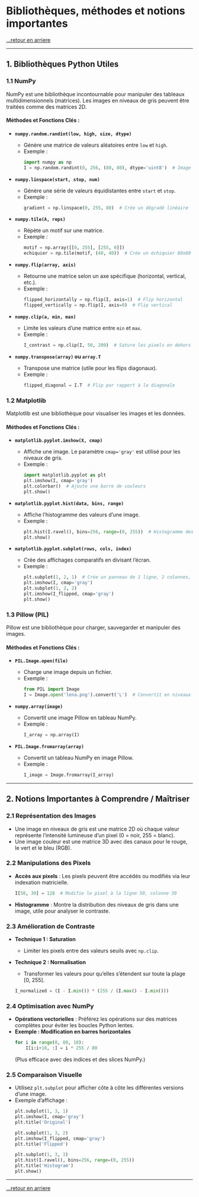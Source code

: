 # Bibliothèques, méthodes et notions importantes 
[...retour en arriere](../menu.md)


---

## 1. Bibliothèques Python Utiles

### **1.1 NumPy**
NumPy est une bibliothèque incontournable pour manipuler des tableaux multidimensionnels (matrices). Les images en niveaux de gris peuvent être traitées comme des matrices 2D.

#### **Méthodes et Fonctions Clés :**
- **`numpy.random.randint(low, high, size, dtype)`**
  - Génère une matrice de valeurs aléatoires entre `low` et `high`.
  - Exemple :
    ```python
    import numpy as np
    I = np.random.randint(0, 256, (80, 80), dtype='uint8')  # Image 80x80 avec valeurs entre 0 et 255
    ```

- **`numpy.linspace(start, stop, num)`**
  - Génère une série de valeurs équidistantes entre `start` et `stop`.
  - Exemple :
    ```python
    gradient = np.linspace(0, 255, 80)  # Crée un dégradé linéaire
    ```

- **`numpy.tile(A, reps)`**
  - Répète un motif sur une matrice.
  - Exemple :
    ```python
    motif = np.array([[0, 255], [255, 0]])
    echiquier = np.tile(motif, (40, 40))  # Crée un échiquier 80x80
    ```

- **`numpy.flip(array, axis)`**
  - Retourne une matrice selon un axe spécifique (horizontal, vertical, etc.).
  - Exemple :
    ```python
    flipped_horizontally = np.flip(I, axis=1)  # Flip horizontal
    flipped_vertically = np.flip(I, axis=0)  # Flip vertical
    ```

- **`numpy.clip(a, min, max)`**
  - Limite les valeurs d’une matrice entre `min` et `max`.
  - Exemple :
    ```python
    I_contrast = np.clip(I, 50, 200)  # Sature les pixels en dehors de [50, 200]
    ```

- **`numpy.transpose(array)` ou `array.T`**
  - Transpose une matrice (utile pour les flips diagonaux).
  - Exemple :
    ```python
    flipped_diagonal = I.T  # Flip par rapport à la diagonale
    ```

### **1.2 Matplotlib**
Matplotlib est une bibliothèque pour visualiser les images et les données.

#### **Méthodes et Fonctions Clés :**
- **`matplotlib.pyplot.imshow(X, cmap)`**
  - Affiche une image. Le paramètre `cmap='gray'` est utilisé pour les niveaux de gris.
  - Exemple :
    ```python
    import matplotlib.pyplot as plt
    plt.imshow(I, cmap='gray')
    plt.colorbar()  # Ajoute une barre de couleurs
    plt.show()
    ```

- **`matplotlib.pyplot.hist(data, bins, range)`**
  - Affiche l’histogramme des valeurs d’une image.
  - Exemple :
    ```python
    plt.hist(I.ravel(), bins=256, range=(0, 255))  # Histogramme des niveaux de gris
    plt.show()
    ```

- **`matplotlib.pyplot.subplot(rows, cols, index)`**
  - Crée des affichages comparatifs en divisant l’écran.
  - Exemple :
    ```python
    plt.subplot(1, 2, 1)  # Crée un panneau de 1 ligne, 2 colonnes, position 1
    plt.imshow(I, cmap='gray')
    plt.subplot(1, 2, 2)
    plt.imshow(I_flipped, cmap='gray')
    plt.show()
    ```

### **1.3 Pillow (PIL)**
Pillow est une bibliothèque pour charger, sauvegarder et manipuler des images.

#### **Méthodes et Fonctions Clés :**
- **`PIL.Image.open(file)`**
  - Charge une image depuis un fichier.
  - Exemple :
    ```python
    from PIL import Image
    I = Image.open('lena.png').convert('L')  # Convertit en niveaux de gris
    ```

- **`numpy.array(image)`**
  - Convertit une image Pillow en tableau NumPy.
  - Exemple :
    ```python
    I_array = np.array(I)
    ```

- **`PIL.Image.fromarray(array)`**
  - Convertit un tableau NumPy en image Pillow.
  - Exemple :
    ```python
    I_image = Image.fromarray(I_array)
    ```

---

## 2. Notions Importantes à Comprendre / Maîtriser

### **2.1 Représentation des Images**
- Une image en niveaux de gris est une matrice 2D où chaque valeur représente l’intensité lumineuse d’un pixel (0 = noir, 255 = blanc).
- Une image couleur est une matrice 3D avec des canaux pour le rouge, le vert et le bleu (RGB).

### **2.2 Manipulations des Pixels**
- **Accès aux pixels** : Les pixels peuvent être accédés ou modifiés via leur indexation matricielle.
  ```python
  I[50, 30] = 128  # Modifie le pixel à la ligne 50, colonne 30
  ```

- **Histogramme** : Montre la distribution des niveaux de gris dans une image, utile pour analyser le contraste.

### **2.3 Amélioration de Contraste**
- **Technique 1 : Saturation**
  - Limiter les pixels entre des valeurs seuils avec `np.clip`.

- **Technique 2 : Normalisation**
  - Transformer les valeurs pour qu’elles s’étendent sur toute la plage [0, 255].
  ```python
  I_normalized = (I - I.min()) * (255 / (I.max() - I.min()))
  ```

### **2.4 Optimisation avec NumPy**
- **Opérations vectorielles** : Préférez les opérations sur des matrices complètes pour éviter les boucles Python lentes.
- **Exemple : Modification en barres horizontales**
  ```python
  for i in range(0, 80, 10):
      I[i:i+10, :] = i * 255 / 80
  ```
  (Plus efficace avec des indices et des slices NumPy.)

### **2.5 Comparaison Visuelle**
- Utilisez `plt.subplot` pour afficher côte à côte les différentes versions d’une image.
- Exemple d’affichage :
  ```python
  plt.subplot(1, 3, 1)
  plt.imshow(I, cmap='gray')
  plt.title('Original')

  plt.subplot(1, 3, 2)
  plt.imshow(I_flipped, cmap='gray')
  plt.title('Flipped')

  plt.subplot(1, 3, 3)
  plt.hist(I.ravel(), bins=256, range=(0, 255))
  plt.title('Histogram')
  plt.show()
  ```

---

[...retour en arriere](../menu.md)


